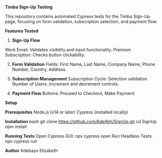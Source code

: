 **Timba Sign-Up Testing**

This repository contains automated Cypress tests for the Timba Sign-Up page, focusing on form validation, subscription selection, and payment flow.

**Features Tested**
1. **Sign-Up Flow**

Work Email: Validates visibility and input functionality.
Premium Subscription: Checks button clickability.

2. **Form Validation**
Fields: First Name, Last Name, Company Name, Phone Number, Country, Address.

3. **Subscription Management**
Subscription Cycle: Selection validation.
Number of Users: Increment and decrement controls.

4. **Payment Flow**
Buttons: Proceed to Checkout, Make Payment.

**Setup**

**Prerequisites**
Node.js (v14 or later)
Cypress (installed locally)

**Installation**
bash
git clone https://github.com/AdeIfeh/SignUp.git
cd SignUp
npm install

**Running Tests**
Open Cypress GUI: npx cypress open
Run Headless Tests: npx cypress run

**Author**
Adebayo Elizabeth
